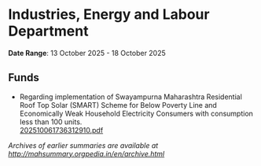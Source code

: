 # Industries, Energy and Labour Department

**Date Range**: 13 October 2025 - 18 October 2025


## Funds
- Regarding implementation of Swayampurna Maharashtra Residential Roof Top Solar (SMART) Scheme for Below Poverty Line and Economically Weak Household Electricity Consumers with consumption less than 100 units.\
  [202510061736312910.pdf](https://gr.maharashtra.gov.in/Site/Upload/Government%20Resolutions/English/202510061736312910.pdf)


*Archives of earlier summaries are available at http://mahsummary.orgpedia.in/en/archive.html*